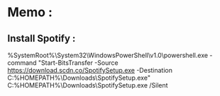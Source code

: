 # Memo : 

## Install Spotify :
%SystemRoot%\System32\WindowsPowerShell\v1.0\powershell.exe -command "Start-BitsTransfer -Source https://download.scdn.co/SpotifySetup.exe -Destination C:\%HOMEPATH%\Downloads\SpotifySetup.exe"
C:\%HOMEPATH%\Downloads\SpotifySetup.exe /Silent
